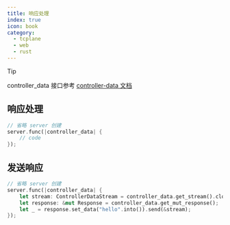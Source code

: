 ```yaml
---
title: 响应处理
index: true
icon: book
category:
  - tcplane
  - web
  - rust
---
```


> [!tip]
> controller_data 接口参考 [controller-data 文档](./controller-data.md)

## 响应处理

```rust
// 省略 server 创建
server.func(|controller_data| {
    // code
});
```

## 发送响应

```rust
// 省略 server 创建
server.func(|controller_data| {
    let stream: ControllerDataStream = controller_data.get_stream().clone().unwrap();
    let response: &mut Response = controller_data.get_mut_response();
    let _ = response.set_data("hello".into()).send(&stream);
});
```
